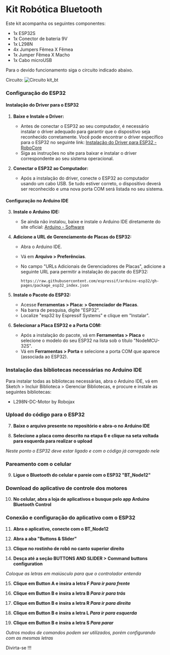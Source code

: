 # Kit Robótica Bluetooth

Este kit acompanha os seguintes componentes:
- 1x ESP32S
- 1x Conector de bateria 9V
- 1x L298N
- 4x Jumpers Fêmea X Fêmea
- 1x Jumper Fêmea X Macho
- 1x Cabo microUSB
  
Para o devido funcionamento siga o circuito indicado abaixo.

Circuito:
![Circuito kit_bt](https://github.com/user-attachments/assets/e581a6c2-ff92-47bf-b90a-26fdebba327b)

### Configuração do ESP32

#### Instalação do Driver para o ESP32

1. **Baixe e Instale o Driver:**

    - Antes de conectar o ESP32 ao seu computador, é necessário instalar o driver adequado para garantir que o dispositivo seja reconhecido corretamente. Você pode encontrar o driver específico para o ESP32 no seguinte link: [Instalação do Driver para ESP32 - RoboCore](https://www.robocore.net/tutoriais/instalando-driver-do-nodemcu)
    - Siga as instruções no site para baixar e instalar o driver correspondente ao seu sistema operacional.

2. **Conectar o ESP32 ao Computador:**

    - Após a instalação do driver, conecte o ESP32 ao computador usando um cabo USB. Se tudo estiver correto, o dispositivo deverá ser reconhecido e uma nova porta COM será listada no seu sistema.

#### Configuração no Arduino IDE

3. **Instale o Arduino IDE:**

    - Se ainda não instalou, baixe e instale o Arduino IDE diretamente do site oficial: [Arduino - Software](https://www.arduino.cc/en/software)

4. **Adicione a URL de Gerenciamento de Placas do ESP32:**

    - Abra o Arduino IDE.
    - Vá em **Arquivo > Preferências**.
    - No campo "URLs Adicionais de Gerenciadores de Placas", adicione a seguinte URL para permitir a instalação do pacote do ESP32:

		```
	  https://raw.githubusercontent.com/espressif/arduino-esp32/gh-pages/package_esp32_index.json
		```

5. **Instale o Pacote do ESP32:**

    - Acesse **Ferramentas > Placa: > Gerenciador de Placas**.
    - Na barra de pesquisa, digite "ESP32".
    - Localize "esp32 by Espressif Systems" e clique em "Instalar".

6. **Selecionar a Placa ESP32 e a Porta COM:**

    - Após a instalação do pacote, vá em **Ferramentas > Placa** e selecione o modelo do seu ESP32 na lista sob o título "NodeMCU-32S".
    - Vá em **Ferramentas > Porta** e selecione a porta COM que aparece (associada ao ESP32).

### Instalação das bibliotecas necessárias no Arduino IDE

Para instalar todas as bibliotecas necessárias, abra o Arduino IDE, vá em Sketch > Incluir Biblioteca > Gerenciar Bibliotecas, e procure e instale as seguintes bibliotecas:

- L298N-DC-Motor by Robojax


### Upload do código para o ESP32

7. **Baixe o arquivo presente no repositório e abra-o no Arduino IDE**

8. **Selecione a placa como descrito na etapa 6 e clique na seta voltada para esquerda para realizar o upload**

*Neste ponto o ESP32 deve estar ligado e com o código já carregado nele*

### Pareamento com o celular

9. **Ligue o Bluetooth do celular e pareie com o ESP32 "BT_Node12"**

### Download do aplicativo de controle dos motores

10. **No celular, abra a loja de aplicativos e busque pelo app Arduino Bluetooth Control**

### Conexão e configuração do aplicativo com o ESP32

11. **Abra o aplicativo, conecte com o BT_Node12**

12. **Abra a aba "Buttons & Slider"**

13. **Clique no rostinho de robô no canto superior direito**

14. **Desça até a seção BUTTONS AND SLIDER > Command buttons configuration**

*Coloque as letras em maiúsculo para que o controlador entenda*

15. **Clique em Button A e insira a letra F *Para ir para frente*** 

16. **Clique em Button B e insira a letra B *Para ir para trás***

17. **Clique em Button B e insira a letra R *Para ir para direita***

18. **Clique em Button B e insira a letra L *Para ir para esquerda***

19. **Clique em Button B e insira a letra S *Para parar***

*Outros modos de comandos podem ser utilizados, porém configurando com as mesmas letras*

Divirta-se !!!
